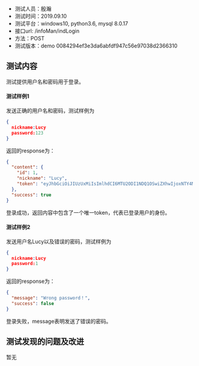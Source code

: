 + 测试人员：殷瀚
+ 测试时间：2019.09.10
+ 测试平台：windows10, python3.6, mysql 8.0.17
+ 接口url: /infoMan/indLogin
+ 方法：POST
+ 测试版本：demo 0084294ef3e3da6abfdf947c56e97038d2366310

## 测试内容

测试提供用户名和密码用于登录。

#### 测试样例1

发送正确的用户名和密码，测试样例为

``` json
{
  nickname:Lucy
  password:123
}
```

返回的response为：

``` json
{
  "content": {
    "id": 1,
    "nickname": "Lucy",
    "token": "eyJhbGciOiJIUzUxMiIsImlhdCI6MTU2ODI1NDQ1OSwiZXhwIjoxNTY4MzQwODU5fQ.eyJVc2VySWQiOjF9.YKkc-dC1UHe5wYuLJP1iqM6S3YjvOajgFIXa-5hbxJNWkzmtDcH2Z_Xy1woM9Fg0nnJqiA-QVFCcQNId4TUo_Q"
  },
  "success": true
}
```

登录成功，返回内容中包含了一个唯一token，代表已登录用户的身份。

#### 测试样例2

发送用户名Lucy以及错误的密码，测试样例为

``` json
{
  nickname:Lucy
  password:1
}
```

返回的response为：

``` json
{
  "message": "Wrong password！",
  "success": false
}
```

登录失败，message表明发送了错误的密码。

## 测试发现的问题及改进

暂无
